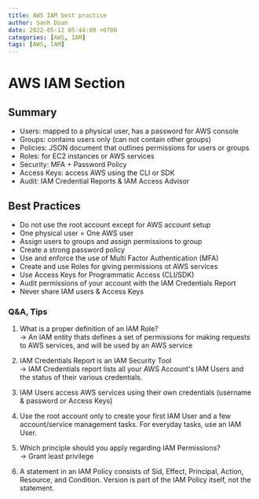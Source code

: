 ```yaml
---
title: AWS IAM best practice
author: Sanh Doan
date: 2022-05-12 05:44:00 +0700
categories: [AWS, IAM]
tags: [AWS, IAM]
---
```


# AWS IAM Section

## Summary

- Users: mapped to a physical user, has a password for AWS console
- Groups: contains users only (can not contain other groups)
- Policies: JSON document that outlines permissions for users or groups
- Roles: for EC2 instances or AWS services
- Security: MFA + Password Policy
- Access Keys: access AWS using the CLI or SDK
- Audit: IAM Credential Reports & IAM Access Advisor

## Best Practices

- Do not use the root account except for AWS account setup
- One physical user = One AWS user
- Assign users to groups and assign permissions to group
- Create a strong password policy
- Use and enforce the use of Multi Factor Authentication (MFA)
- Create and use Roles for giving permissions ot AWS services
- Use Access Keys for Programmatic Access (CLI/SDK)
- Audit permissions of your account with the IAM Credentials Report
- Never share IAM users & Access Keys

### Q&A, Tips

1. What is a proper definition of an IAM Role?<br/>
   -> An IAM entity thats defines a set of permissions for making requests to AWS services, and will be used by an AWS service

2. IAM Credentials Report is an IAM Security Tool<br/>
   -> IAM Credentials report lists all your AWS Account's IAM Users and the status of their various credentials.

3. IAM Users access AWS services using their own credentials (username & password or Access Keys)

4. Use the root account only to create your first IAM User and a few account/service management tasks. For everyday tasks, use an IAM User.

5. Which principle should you apply regarding IAM Permissions?<br/>
   -> Grant least privilege

6. A statement in an IAM Policy consists of Sid, Effect, Principal, Action, Resource, and Condition. Version is part of the IAM Policy itself, not the statement.
